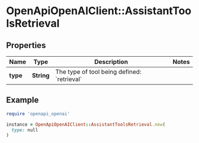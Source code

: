 # OpenApiOpenAIClient::AssistantToolsRetrieval

## Properties

| Name | Type | Description | Notes |
| ---- | ---- | ----------- | ----- |
| **type** | **String** | The type of tool being defined: &#x60;retrieval&#x60; |  |

## Example

```ruby
require 'openapi_openai'

instance = OpenApiOpenAIClient::AssistantToolsRetrieval.new(
  type: null
)
```

